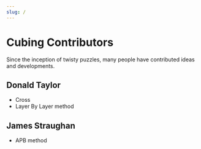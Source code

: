 ```yaml
---
slug: /
---
```


# Cubing Contributors

Since the inception of twisty puzzles, many people have contributed ideas and developments.

## Donald Taylor

- Cross
- Layer By Layer method

## James Straughan

- APB method